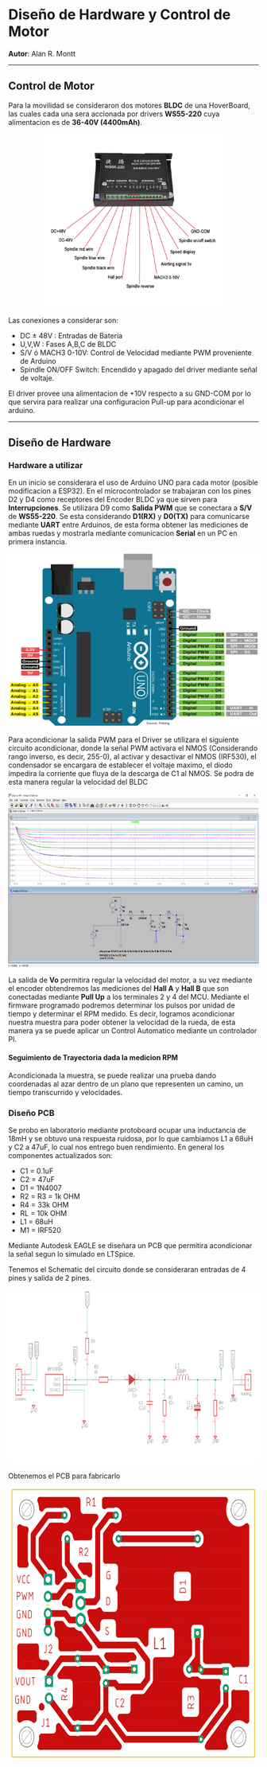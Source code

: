 # Diseño de Hardware y Control de Motor
**Autor**: Alan R. Montt

***

## Control de Motor

Para la movilidad se consideraron dos motores **BLDC** de una HoverBoard, las cuales cada una sera accionada por drivers **WS55-220** cuya alimentacion es de **36-40V (4400mAh)**. 
<p align="center">
<img src="WS55220.jpg" alt="WS55-220" style="height: 350px; width:350px;" class="center"/>
</p>


Las conexiones a considerar son:
- DC $\pm$ 48V : Entradas de Bateria
- U,V,W : Fases A,B,C de BLDC
- S/V ó MACH3 0-10V: Control de Velocidad mediante PWM proveniente de Arduino
- Spindle ON/OFF Switch: Encendido y apagado del driver mediante señal de voltaje.

El driver provee una alimentacion de +10V respecto a su GND-COM por lo que servira para realizar una configuracion Pull-up para acondicionar el arduino.

***
## Diseño de Hardware

### Hardware a utilizar
En un inicio se considerara el uso de Arduino UNO para cada motor (posible modificacion a ESP32). En el microcontrolador se trabajaran con los pines D2 y D4 como receptores del Encoder BLDC ya que sirven para **Interrupciones**. Se utilizara D9 como **Salida PWM** que se conectara a **S/V** de **WS55-220**. Se esta considerando **D1(RX)** y **D0(TX)** para comunicarse mediante **UART** entre Arduinos, de esta forma obtener las mediciones de ambas ruedas y mostrarla mediante comunicacion **Serial** en un PC en primera instancia.

<p align="center">
<img src="Arduino.png" alt="Arduino" style="height: 350px; width:550px;" class="center"/>
</p>

Para acondicionar la salida PWM para el Driver se utilizara el siguiente circuito acondicionar, donde la señal PWM activara el NMOS (Considerando rango inverso, es decir, 255-0), al activar y desactivar el NMOS (IRF530), el condensador se encargara de establecer el voltaje maximo, el diodo impedira la corriente que fluya de la descarga de C1 al NMOS. Se podra de esta manera regular la velocidad del BLDC 

<p align="center">
<img src="Acondicionador.PNG" alt="Acondicionador" style="height: 350px; width:550px;" class="center"/>
</p>


La salida de **Vo** permitira regular la velocidad del motor, a su vez mediante el encoder obtendremos las mediciones del **Hall A** y **Hall B** que son conectadas mediante **Pull Up** a los terminales 2 y 4 del MCU. Mediante el firmware programado podremos determinar los pulsos por unidad de tiempo y determinar el RPM medido. Es decir, logramos acondicionar nuestra muestra para poder obtener la velocidad de la rueda, de esta manera ya se puede aplicar un Control Automatico mediante un controlador PI.

#### Seguimiento de Trayectoria dada la medicion RPM

Acondicionada la muestra, se puede realizar una prueba dando coordenadas al azar dentro de un plano que representen un camino, un tiempo transcurrido y velocidades. 

### Diseño PCB

Se probo en laboratorio mediante protoboard ocupar una inductancia de 18mH y se obtuvo una respuesta ruidosa, por lo que cambiamos L1 a 68uH y C2 a 47uF, lo cual nos entrego buen rendimiento. En general los componentes actualizados son:

- C1 = 0.1uF
- C2 = 47uF
- D1 = 1N4007
- R2 = R3 = 1k OHM
- R4 = 33k OHM
- RL = 10k OHM
- L1 = 68uH 
- M1 = IRF520

Mediante Autodesk EAGLE se diseñara un PCB que permitira acondicionar la señal segun lo simulado en LTSpice.

Tenemos el Schematic del circuito donde se consideraran entradas de 4 pines y salida de 2 pines.
<p align="center">
<img src="Schematic.PNG" alt="Esquema Circuito" style="height: 350px; width:750px;" class="center"/>
</p>

Obtenemos el PCB para fabricarlo
<p align="center">
<img src="Board.PNG" alt="Esquema Circuito" style="height: 550px; width:650px;" class="center"/>
</p>